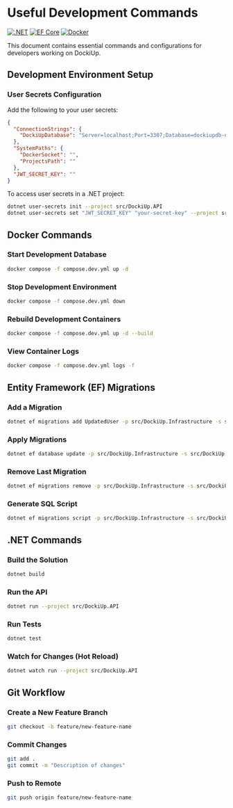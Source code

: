 # Useful Development Commands

[![.NET](https://img.shields.io/badge/.NET-9.0-purple.svg)](https://dotnet.microsoft.com/)
[![EF Core](https://img.shields.io/badge/EF_Core-9.0-blue.svg)](https://docs.microsoft.com/en-us/ef/core/)
[![Docker](https://img.shields.io/badge/docker-required-blue.svg)](https://www.docker.com/)

This document contains essential commands and configurations for developers working on DockiUp.

## Development Environment Setup

### User Secrets Configuration

Add the following to your user secrets:

```json
{
  "ConnectionStrings": {
    "DockiUpDatabase": "Server=localhost;Port=3307;Database=dockiupdb-dev;User=root;Password=devPassword;"
  },
  "SystemPaths": {
    "DockerSocket": "",
    "ProjectsPath": ""
  },
  "JWT_SECRET_KEY": ""
}
```

To access user secrets in a .NET project:

```sh
dotnet user-secrets init --project src/DockiUp.API
dotnet user-secrets set "JWT_SECRET_KEY" "your-secret-key" --project src/DockiUp.API
```

## Docker Commands

### Start Development Database

```sh
docker compose -f compose.dev.yml up -d
```

### Stop Development Environment

```sh
docker compose -f compose.dev.yml down
```

### Rebuild Development Containers

```sh
docker compose -f compose.dev.yml up -d --build
```

### View Container Logs

```sh
docker compose -f compose.dev.yml logs -f
```

## Entity Framework (EF) Migrations

### Add a Migration

```sh
dotnet ef migrations add UpdatedUser -p src/DockiUp.Infrastructure -s src/DockiUp.API -o Migrations
```

### Apply Migrations

```sh
dotnet ef database update -p src/DockiUp.Infrastructure -s src/DockiUp.API
```

### Remove Last Migration

```sh
dotnet ef migrations remove -p src/DockiUp.Infrastructure -s src/DockiUp.API
```

### Generate SQL Script

```sh
dotnet ef migrations script -p src/DockiUp.Infrastructure -s src/DockiUp.API -o migration.sql
```

## .NET Commands

### Build the Solution

```sh
dotnet build
```

### Run the API

```sh
dotnet run --project src/DockiUp.API
```

### Run Tests

```sh
dotnet test
```

### Watch for Changes (Hot Reload)

```sh
dotnet watch run --project src/DockiUp.API
```

## Git Workflow

### Create a New Feature Branch

```sh
git checkout -b feature/new-feature-name
```

### Commit Changes

```sh
git add .
git commit -m "Description of changes"
```

### Push to Remote

```sh
git push origin feature/new-feature-name
```
